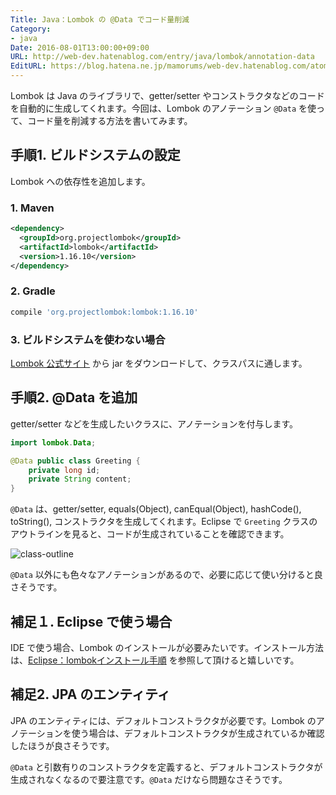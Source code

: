 ```yaml
---
Title: Java：Lombok の @Data でコード量削減
Category:
- java
Date: 2016-08-01T13:00:00+09:00
URL: http://web-dev.hatenablog.com/entry/java/lombok/annotation-data
EditURL: https://blog.hatena.ne.jp/mamorums/web-dev.hatenablog.com/atom/entry/10328749687179057267
---
```


Lombok は Java のライブラリで、getter/setter やコンストラクタなどのコードを自動的に生成してくれます。今回は、Lombok のアノテーション `@Data` を使って、コード量を削減する方法を書いてみます。


## 手順1. ビルドシステムの設定
Lombok への依存性を追加します。

### 1. Maven
```xml
<dependency>
  <groupId>org.projectlombok</groupId>
  <artifactId>lombok</artifactId>
  <version>1.16.10</version>
</dependency>
```

### 2. Gradle
```gradle
compile 'org.projectlombok:lombok:1.16.10'
```

### 3. ビルドシステムを使わない場合
[Lombok 公式サイト](https://projectlombok.org/index.html) から jar をダウンロードして、クラスパスに通します。


## 手順2. @Data を追加
getter/setter などを生成したいクラスに、アノテーションを付与します。

```java
import lombok.Data;

@Data public class Greeting {
    private long id;
    private String content;
}
```

`@Data` は、getter/setter, equals(Object), canEqual(Object), hashCode(), toString(), コンストラクタを生成してくれます。Eclipse で `Greeting` クラスのアウトラインを見ると、コードが生成されていることを確認できます。

![class-outline](http://cdn-ak.f.st-hatena.com/images/fotolife/m/mamorums/20160814/20160814132504.png)

`@Data` 以外にも色々なアノテーションがあるので、必要に応じて使い分けると良さそうです。


## 補足１. Eclipse で使う場合
IDE で使う場合、Lombok のインストールが必要みたいです。インストール方法は、[Eclipse：lombokインストール手順](/entry/eclipse/lombok) を参照して頂けると嬉しいです。


## 補足2. JPA のエンティティ
JPA のエンティティには、デフォルトコンストラクタが必要です。Lombok のアノテーションを使う場合は、デフォルトコンストラクタが生成されているか確認したほうが良さそうです。

`@Data` と引数有りのコンストラクタを定義すると、デフォルトコンストラクタが生成されなくなるので要注意です。`@Data` だけなら問題なさそうです。
